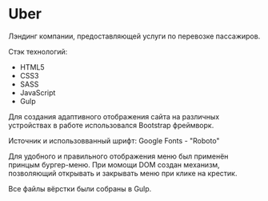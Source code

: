 # Uber

Лэндинг компании, предоставляющей услуги по перевозке пассажиров.

Стэк технологий:
- HTML5
- CSS3
- SASS
- JavaScript
- Gulp

Для создания адаптивного отображения сайта на различных устройствах в работе использовался Bootstrap фреймворк.

Источник и использовванный шрифт: Google Fonts - "Roboto"

Для удобного и правильного отображения меню был применён принцым бургер-меню. При момощи DOM создан механизм, 
позволяющий открывать и закрывать меню при клике на крестик.

Все файлы вёрстки были собраны в Gulp.
